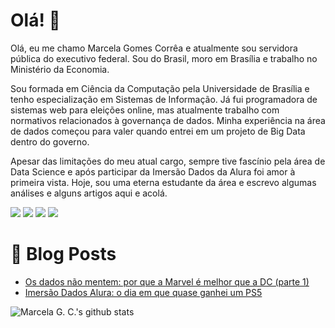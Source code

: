 <h1>Olá! 🌈</h1>

Olá, eu me chamo Marcela Gomes Corrêa e atualmente sou servidora pública do executivo federal. Sou do Brasil, moro em Brasília e trabalho no Ministério da Economia.

Sou formada em Ciência da Computação pela Universidade de Brasília e tenho especialização em Sistemas de Informação. Já fui programadora de sistemas web para eleições online, mas atualmente trabalho com normativos relacionados à governança de dados. Minha experiência na área de dados começou para valer quando entrei em um projeto de Big Data dentro do governo.

Apesar das limitações do meu atual cargo, sempre tive fascínio pela área de Data Science e após participar da Imersão Dados da Alura foi amor à primeira vista. Hoje, sou uma eterna estudante da área e escrevo algumas análises e alguns artigos aqui e acolá.

![](https://img.shields.io/badge/Code-Python-informational?style=plastic&logo=python&logoColor=white&color=3293F5)
![](https://img.shields.io/badge/Code-JavaScript-informational?style=plastic&logo=javascript&logoColor=white&color=3293F5)
![](https://img.shields.io/badge/Editor-Jupyter_Notebook-informational?style=plastic&logo=jupyter&logoColor=white&color=3293F5)
![](https://img.shields.io/badge/Editor-Google_Colab-informational?style=plastic&logo=google-colab&logoColor=white&color=3293F5)


<h1>📰 Blog Posts</h1>
<ul>
  <li><a href='https://marcelagomescorrea.medium.com/os-dados-n%C3%A3o-mentem-por-que-a-marvel-%C3%A9-melhor-que-a-dc-parte-1-5881cb6ab7bf' target='_blank'>Os dados não mentem: por que a Marvel é melhor que a DC (parte 1)</a></li>  
  <li><a href='https://marcelagomescorrea.medium.com/imers%C3%A3o-dados-alura-o-dia-em-que-quase-ganhei-um-ps5-6260e559cdb' target='_blank'>Imersão Dados Alura: o dia em que quase ganhei um PS5</a></li>
</ul>

![Marcela G. C.'s github stats](https://github-readme-stats.vercel.app/api?username=marcelagomescorrea&hide=contribs,prs)


<!--
**marcelagomescorrea/marcelagomescorrea** is a ✨ _special_ ✨ repository because its `README.md` (this file) appears on your GitHub profile.

Here are some ideas to get you started:

- 🔭 I’m currently working on ...
- 🌱 I’m currently learning ...
- 👯 I’m looking to collaborate on ...
- 🤔 I’m looking for help with ...
- 💬 Ask me about ...
- 📫 How to reach me: ...
- 😄 Pronouns: ...
- ⚡ Fun fact: ...
-->
